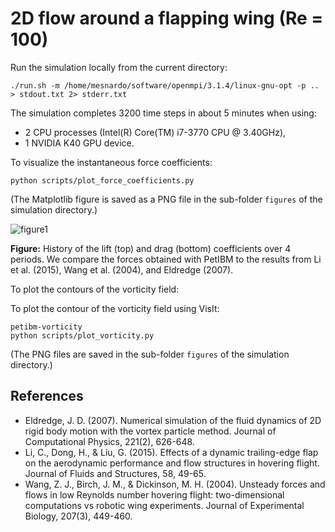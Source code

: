 # 2D flow around a flapping wing (Re = 100)

Run the simulation locally from the current directory:

```shell
./run.sh -m /home/mesnardo/software/openmpi/3.1.4/linux-gnu-opt -p .. > stdout.txt 2> stderr.txt
```

The simulation completes 3200 time steps in about 5 minutes when using:

* 2 CPU processes (Intel(R) Core(TM) i7-3770 CPU @ 3.40GHz),
* 1 NVIDIA K40 GPU device.

To visualize the instantaneous force coefficients:

```shell
python scripts/plot_force_coefficients.py
```

(The Matplotlib figure is saved as a PNG file in the sub-folder `figures` of the simulation directory.)

![figure1](./figures/force_coefficients.png)

**Figure:** History of the lift (top) and drag (bottom) coefficients over 4 periods. We compare the forces obtained with PetIBM to the results from Li et al. (2015), Wang et al. (2004), and Eldredge (2007).

To plot the contours of the vorticity field:

To plot the contour of the vorticity field using VisIt:

```shell
petibm-vorticity
python scripts/plot_vorticity.py
```

(The PNG files are saved in the sub-folder `figures` of the simulation directory.)

## References

* Eldredge, J. D. (2007). Numerical simulation of the fluid dynamics of 2D rigid body motion with the vortex particle method. Journal of Computational Physics, 221(2), 626-648.
* Li, C., Dong, H., & Liu, G. (2015). Effects of a dynamic trailing-edge flap on the aerodynamic performance and flow structures in hovering flight. Journal of Fluids and Structures, 58, 49-65.
* Wang, Z. J., Birch, J. M., & Dickinson, M. H. (2004). Unsteady forces and flows in low Reynolds number hovering flight: two-dimensional computations vs robotic wing experiments. Journal of Experimental Biology, 207(3), 449-460.
